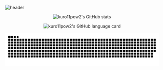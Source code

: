 ![header](https://capsule-render.vercel.app/api?type=waving&color=timeGradient&height=200&section=header&text=Hi%20there!&fontSize=70&animation=fadeIn)
<p align="center">
    <img alt="kuro11pow2's GitHub stats" src="https://github-readme-stats.vercel.app/api?username=kuro11pow2&hide=stars&count_private=true&theme=default&show_icons=true" style="text-align: center;">
</p>
<p align="center">    
    <img alt="kuro11pow2's GitHub language card" src="https://github-readme-stats.vercel.app/api/top-langs/?username=kuro11pow2&layout=compact&langs_count=8&hide=jupyter%20notebook" style="text-align: center;">
</p>

![snake gif](https://github.com/kuro11pow2/kuro11pow2/blob/output/github-contribution-grid-snake.svg)
